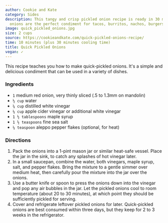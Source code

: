 ```yaml
---
author: Cookie and Kate
category: Sides
description: This tangy and crisp pickled onion recipe is ready in 30 minutes. These
  onions are the perfect condiment for tacos, burritos, nachos, burgers and more.
image: quick_pickled_onions.jpg
size: 2 cups
source: https://cookieandkate.com/quick-pickled-onions-recipe/
time: 10 minutes (plus 30 minutes cooling time)
title: Quick Pickled Onions
vegan: ✓
---
```

This recipe teaches you how to make quick-pickled onions. It's a simple and delicious condiment that can be used in a variety of dishes. 

### Ingredients

* `1` medium red onion, very thinly sliced (.5 to 1.3mm on mandolin)
* `½ cup` water
* `¼ cup` distilled white vinegar
* `¼ cup` apple cider vinegar or additional white vinegar
* `1 ½ tablespoons` maple syrup
* `1 ½ teaspoons` fine sea salt
* `¼ teaspoon` aleppo pepper flakes (optional, for heat)

### Directions

1. Pack the onions into a 1-pint mason jar or similar heat-safe vessel. Place the jar in the sink, to catch any splashes of hot vinegar later.
2. In a small saucepan, combine the water, both vinegars, maple syrup, salt, and pepper flakes. Bring the mixture to a gentle simmer over medium heat, then carefully pour the mixture into the jar over the onions.
3. Use a butter knife or spoon to press the onions down into the vinegar and pop any air bubbles in the jar. Let the pickled onions cool to room temperature (about 20 to 30 minutes), at which point they should be sufficiently pickled for serving.
4. Cover and refrigerate leftover pickled onions for later. Quick-pickled onions are best consumed within three days, but they keep for 2 to 3 weeks in the refrigerator.